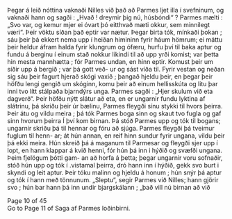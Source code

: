 Þegar á leið nóttina vaknaði Nilles við það að Parmes ljet
illa í svefninum, og vaknaði hann og sagði : „Hvað ! dreymir
þig nú, húsbóndi“ ? Parmes mælti : „Svo var, og kemur mjer
ei óvart þó eitthvað mæti okkur, sem minnilegt væri“. Þeir
vöktu síðan það eptir var nætur. Þegar birta tók, mínkaði
þokan ; sáu þeir þá ekkert nema upp í heiðan himininn
fyrir háum hömrum; ei máttu þeir heldur áfram halda fyrir
klungrum og ófæru, hurfu því til baka aptur og fundu á
berginu í einum stað nokkur likindi til að upp yrði komist;
var þetta hin mesta mannhætta ; fór Parmes undan, en hinn
eptir. Komust þeir um síðir upp á bergið ; var þá gott veð-
ur og sást víða til. Fyrir vestan og neðan sig sáu þeir fagurt
hjerað skógi vaxið ; þangað hjeldu þeir, en þegar þeir höfðu
lengi gengið um skóginn, komu þeir að einum hellisskúta og
litu þar inni tvo lítt stálpaða bjarndýrs unga. Parmes sagði :
„Hjer skulum við eta dagverð“. Þeir höfðu nýtt slátur að
eta, en er ungarnir fundu lyktina af slátrinu, þá skriðu þeir
úr bælinu, Parmes fleygði sínu stykki til hvors þeirra. Þeir
átu og vildu meira ; þá tók Parmes boga sinn og skaut tvo
fugla og gaf sinn hvorum þeirra  Í því kom birnan. Þá stóð
Parmes upp og tók til bogans; ungarnir skriðu þá til hennar
og fóru að sjúga. Parmes fleygði þá tveimur fuglum til henn-
ar; át hún annan, en reif hinn sundur fyrir ungana, vildu þeir
þá ekki meira. Hún skreið þá á maganum til Parmesar og
fleygði sjer upp í lopt, en hann klappar á kvið henni, fór hún
þá inn i hýðið og svæfði ungana. Þeim fjelögum þótti gam-
an að horfa á þetta; þegar ungarnir voru sofnaðir, stóð hún
upp og tók í .vistamal þeirra, dró hann inn í hýðið, gekk svo
burt i skyndi og leit aptur. Þeir tóku malinn og hjeldu á
honum ; hún snýr þá aptur og tók í hann með tönnunum.
„Sleptu“, segir Parmes við Nilles; hann gjörir svo ; hún bar
hann þá inn undir bjargskálann ; „það vill nú birnan að við

Page 10 of 45\
Go to Page 11 of Saga af Parmes loðinbirni.
